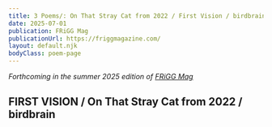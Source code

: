 ```yaml
---
title: 3 Poems/: On That Stray Cat from 2022 / First Vision / birdbrain
date: 2025-07-01
publication: FRiGG Mag
publicationUrl: https://friggmagazine.com/
layout: default.njk
bodyClass: poem-page
---
```


*Forthcoming in the summer 2025 edition of [FRiGG Mag](https://friggmagazine.com/)*
## **FIRST VISION / On That Stray Cat from 2022 / birdbrain** 

<div class="poem-content">
</div>
